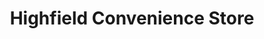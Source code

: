 ---
title: "Highfield Convenience Store"
url: /kettering/highfield-convenience-store/
shop: convenience
---